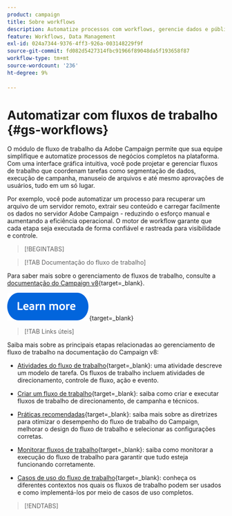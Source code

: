 ```yaml
---
product: campaign
title: Sobre workflows
description: Automatize processos com workflows, gerencie dados e públicos, envie mensagens e muito mais
feature: Workflows, Data Management
exl-id: 024a7344-9376-4ff3-926a-003148229f9f
source-git-commit: fd082d5427314fbc91966f89048da5f193658f87
workflow-type: tm+mt
source-wordcount: '236'
ht-degree: 9%

---
```


# Automatizar com fluxos de trabalho {#gs-workflows}

O módulo de fluxo de trabalho da Adobe Campaign permite que sua equipe simplifique e automatize processos de negócios completos na plataforma. Com uma interface gráfica intuitiva, você pode projetar e gerenciar fluxos de trabalho que coordenam tarefas como segmentação de dados, execução de campanha, manuseio de arquivos e até mesmo aprovações de usuários, tudo em um só lugar.

Por exemplo, você pode automatizar um processo para recuperar um arquivo de um servidor remoto, extrair seu conteúdo e carregar facilmente os dados no servidor Adobe Campaign - reduzindo o esforço manual e aumentando a eficiência operacional. O motor de workflow garante que cada etapa seja executada de forma confiável e rastreada para visibilidade e controle.

>[!BEGINTABS]

>[!TAB Documentação do fluxo de trabalho]

Para saber mais sobre o gerenciamento de fluxos de trabalho, consulte a [documentação do Campaign v8](https://experienceleague.adobe.com/docs/campaign/automation/workflows/introduction/about-workflows.html?lang=pt-BR){target=_blank}.


[![imagem](../../assets/do-not-localize/learn-more-button.svg)](https://experienceleague.adobe.com/docs/campaign/automation/workflows/introduction/about-workflows.html?lang=pt-BR){target=_blank}


>[!TAB Links úteis]

Saiba mais sobre as principais etapas relacionadas ao gerenciamento de fluxo de trabalho na documentação do Campaign v8:

* [Atividades do fluxo de trabalho](https://experienceleague.adobe.com/docs/campaign/automation/workflows/wf-activities/activities.html?lang=pt-BR){target=_blank}: uma atividade descreve um modelo de tarefa. Os fluxos de trabalho incluem atividades de direcionamento, controle de fluxo, ação e evento.

* [Criar um fluxo de trabalho](https://experienceleague.adobe.com/docs/campaign/automation/workflows/introduction/build-a-workflow.html?lang=pt-BR){target=_blank}: saiba como criar e executar fluxos de trabalho de direcionamento, de campanha e técnicos.

* [Práticas recomendadas](https://experienceleague.adobe.com/docs/campaign/automation/workflows/introduction/workflow-best-practices.html?lang=pt-BR){target=_blank}: saiba mais sobre as diretrizes para otimizar o desempenho do fluxo de trabalho do Campaign, melhorar o design do fluxo de trabalho e selecionar as configurações corretas.

* [Monitorar fluxos de trabalho](https://experienceleague.adobe.com/docs/campaign/automation/workflows/monitoring-workflows/monitor-workflow-execution.html?lang=pt-BR){target=_blank}: saiba como monitorar a execução do fluxo de trabalho para garantir que tudo esteja funcionando corretamente.

* [Casos de uso do fluxo de trabalho](https://experienceleague.adobe.com/docs/campaign/automation/workflows/use-cases/workflow-use-cases.html?lang=pt-BR){target=_blank}: conheça os diferentes contextos nos quais os fluxos de trabalho podem ser usados e como implementá-los por meio de casos de uso completos.


>[!ENDTABS]





<!--

Adobe Campaign uses workflows to:

* Carry out targeting campaigns. [Learn more](building-a-workflow.md#implementation-steps-)
* Build campaigns: for each campaign, the **[!UICONTROL Workflow]** tab lets you build the target and create the deliveries. [Learn more](building-a-workflow.md#campaign-workflows)
* Perform technical processes: cleanup, collecting tracking information or provisional calculations. [Learn more](building-a-workflow.md#technical-workflows)

A workflow can mean both a process definition (the workflow model, which is a representation of what is supposed to happen) and an instance of this process (a workflow instance, which is a representation of what is actually happening).

The workflow template describes the various tasks to be performed and how they are linked together. The task templates are called activities and are represented by icons. They are linked together by transitions.

![](assets/example1.png)

Each workflow contains:

* **[!UICONTROL Activities]**

  An activity describes a task template. The various activities available are represented on the diagram by icons. Each type has common properties and specific properties. For example, while all activities have a name and label, only the **[!UICONTROL Approval]** activity has an assignment.

  In a workflow diagram, a given activity can produce multiple tasks, in particular when there is a loop or recurrent (periodic) actions.

  All workflow activities are listed in [this section](about-activities.md), including use cases and samples.

* **[!UICONTROL Transitions]**

  Transitions enable you to link activities and to define their sequence. A transition links a source activity to a destination activity. There are several sorts of transitions, which depend on the source activity. Some transitions have additional parameters such as a duration, a condition or a filter.

  A transition which is not linked to a destination activity is colored orange and the arrow head is shown as a diamond.

  >[!NOTE]
  >
  >A workflow containing unterminated transitions can still be executed: a warning message will be generated and the workflow will pause once it reaches the transition but it will not generate an error. It is thus possible to start a workflow without it being finished and to add to it as you go along.

  For more information about how to build a workflow, refer to [this section](building-a-workflow.md).

* **[!UICONTROL Worktables]**

  The worktable contains all the information carried by the transition. Each workflow uses several worktables. The data conveyed in these tables can be accelerated and used throughout the workflow's life cycle, as long as it is not purged. Indeed, unneeded tables are purged each time the workflow is passivated, and possibly during the execution of the largest workflows to avoid overloading the server.

  Learn more on workflow data and tables in [this section](how-to-use-workflow-data.md).

## Key principles and best practices{#principles-workflows}

Refer to these sections to find guidance and best practices to automate processes with workflows:

* Learn more about workflow activities in [this page](how-to-use-workflow-data.md).
* Learn how to build a workflow in [this section](building-a-workflow.md).
* Discover how to use workflows to import data in Campaign in [this section](../../platform/using/import-export-workflows.md).
* Workflow best practices are detailed in [this page](workflow-best-practices.md).
* Find guidance about workflow execution in [this section](starting-a-workflow.md).
* Learn how to monitor workflows in [this page](monitoring-workflow-execution.md).
* Learn how to grant access to users to use workflows in [this page](managing-rights.md).

-->